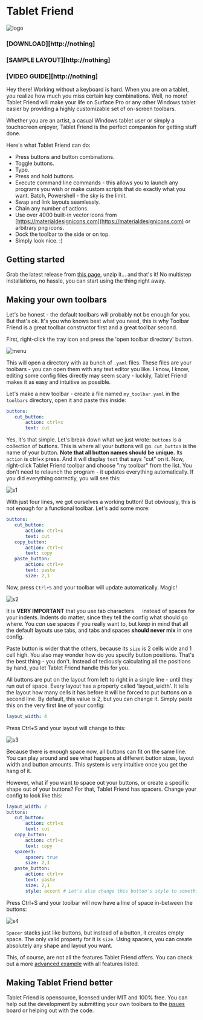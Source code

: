 # Tablet Friend

![logo](icons/logo.png)

### [DOWNLOAD][http://nothing]

### [SAMPLE LAYOUT][http://nothing]

### [VIDEO GUIDE][http://nothing]

Hey there! Working without a keyboard is hard. When you are on a tablet, you realize how much you miss certain key combinations. Well, no more! Tablet Friend will make your life on Surface Pro or any other Windows tablet easier by providing a highly customizable set of on-screen toolbars.

Whether you are an artist, a casual Windows tablet user or simply a touchscreen enjoyer, Tablet Friend is the perfect companion for getting stuff done. 

Here's what Tablet Friend can do:

- Press buttons and button combinations.
- Toggle buttons.
- Type.
- Press and hold buttons.
- Execute command line commands - this allows you to launch any programs you wish or make custom scripts that do exactly what you want. Batch, Powershell - the sky is the limit.
- Swap and link layouts seamlessly.
- Chain any number of actions.
- Use over 4000 built-in vector icons from [https://materialdesignicons.com](https://materialdesignicons.com) or arbitrary png icons.
- Dock the toolbar to the side or on top.
- Simply look nice. :)



## Getting started

Grab the latest release from [this page](http://nothing), unzip it... and that's it! No multistep installations, no hassle, you can start using the thing right away. 

## Making your own toolbars

Let's be honest - the default toolbars will probably not be enough for you. But that's ok. It's you who knows best what you need, this is why Toolbar Friend is a great toolbar constructor first and a great toolbar second.

First, right-click the tray icon and press the 'open toolbar directory' button. 

![menu](docs/pics/menu.png)

This will open a directory with aa bunch of `.yaml` files. These files are your toolbars - you can open them with any text editor you like. I know, I know, editing some config files directly may seem scary - luckily, Tablet Friend makes it as easy and intuitive as possible. 

Let's make a new toolbar - create a file named `my_toolbar.yaml` in the `toolbars` directory, open it and paste this inside:

 ```yaml
buttons:
	cut_button:
		action: ctrl+x
		text: cut
 ```

Yes, it's that simple. Let's break down what we just wrote: `buttons` is a collection of buttons. This is where all your buttons will go. `cut_button` is the name of your button. **Note that all button names should be unique.** Its `action` is ctrl+x press. And it will display `text` that says "cut" on it. Now, right-click Tablet Friend toolbar and choose "my toolbar" from the list. You don't need to relaunch the program - it updates everything automatically. If you did everything correctly, you will see this:

![s1](docs/pics/s1.png)

With just four lines, we got ourselves a working button! But obviously, this is not enough for a functional toolbar. Let's add some more:

 ```yaml
buttons:
	cut_button:
		action: ctrl+x
		text: cut
	copy_button:
		action: ctrl+c
		text: copy
	paste_button:
		action: ctrl+v
		text: paste
		size: 2,1	
 ```

Now, press `Ctrl+S` and your toolbar will update automatically. Magic!

![s2](docs/pics/s2.png)

It is **VERY IMPORTANT** that you use tab characters `	` instead of spaces for your indents. Indents do matter, since they tell the config what should go where. You *can* use spaces if you really want to, but keep in mind that all the default layouts use tabs, and tabs and spaces **should never mix** in one config. 

Paste button is wider that the others, because its `size` is 2 cells wide and 1 cell high. You also may wonder how do you specify button positions. That's the best thing - you don't. Instead of tediously calculating all the positions by hand, you let Tablet Friend handle this for you. 

All buttons are put on the layout from left to right in a single line - until they run out of space. Every layout has a property called 'layout_width'. It tells the layout how many cells it has before it will be forced to put buttons on a second line. By default, this value is 2, but you can change it. Simply paste this on the very first line of your config:

```yaml
layout_width: 4
```

Press Ctrl+S and your layout will change to this:

![s3](docs/pics/s3.png)

Because there is enough space now, all buttons can fit on the same line. You can play around and see what happens at different button sizes, layout width and button amounts. This system is very intuitive once you get the hang of it.

However, what if you want to space out your buttons, or create a specific shape out of your buttons? For that, Tablet Friend has spacers. Change your config to look like this:

 ```yaml
layout_width: 2
buttons:
	cut_button:
		action: ctrl+x
		text: cut
	copy_button:
		action: ctrl+c
		text: copy
	spacer1:
		spacer: true
		size: 2,1
	paste_button:
		action: ctrl+v
		text: paste
		size: 2,1	
		style: accent # Let's also change this button's style to something different.
 ```

Press Ctrl+S and your toolbar will now have a line of space in-between the buttons:

![s4](docs/pics/s4.png)

`Spacer` stacks just like buttons, but instead of a button, it creates empty space. The only valid property for it is `size`. Using spacers, you can create absolutely any shape and layout you want. 

This, of course, are not all the features Tablet Friend offers. You can check out a more [advanced example](http://nothing) with all features listed.



## Making Tablet Friend better

Tablet Friend is opensource, licensed under MIT and 100% free. You can help out the development by submitting your own toolbars to the [issues](https://github.com/Martenfur/TabletFriend/issues) board or helping out with the code.
